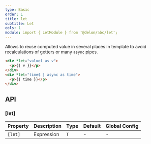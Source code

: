 ```yaml
---
type: Basic
order: 1
title: let
subtitle: Let
cols: 1
module: import { LetModule } from '@delon/abc/let';
---
```


Allows to reuse computed value in several places in template to avoid recalculations of getters or many `async` pipes.

```html
<div *let="value1 as v">
  <p>{{ v }}</p>
</div>
<div *let="time$ | async as time">
  <p>{{ time }}</p>
</div>
```

## API

### [let]

| Property | Description | Type | Default | Global Config |
|----------|-------------|------|---------|---------------|
| `[let]` | Expression | `T` | - | - |
